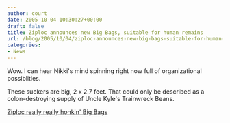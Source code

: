 ```yaml
---
author: court
date: 2005-10-04 10:30:27+00:00
draft: false
title: Ziploc announces new Big Bags, suitable for human remains
url: /blog/2005/10/04/ziploc-announces-new-big-bags-suitable-for-human-remains/
categories:
- News
---
```


Wow. I can hear Nikki's mind spinning right now full of organizational possiblities.  

These suckers are big, 2 x 2.7 feet.  That could only be described as a colon-destroying supply of Uncle Kyle's Trainwreck Beans.

[Ziploc really really honkin' Big Bags](http://www.ziploc.com/big-bags/)
